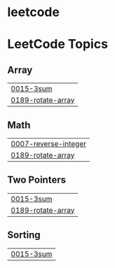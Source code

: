 # leetcode
<!---LeetCode Topics Start-->
# LeetCode Topics
## Array
|  |
| ------- |
| [0015-3sum](https://github.com/phinehasariga/leetcode/tree/master/0015-3sum) |
| [0189-rotate-array](https://github.com/phinehasariga/leetcode/tree/master/0189-rotate-array) |
## Math
|  |
| ------- |
| [0007-reverse-integer](https://github.com/phinehasariga/leetcode/tree/master/0007-reverse-integer) |
| [0189-rotate-array](https://github.com/phinehasariga/leetcode/tree/master/0189-rotate-array) |
## Two Pointers
|  |
| ------- |
| [0015-3sum](https://github.com/phinehasariga/leetcode/tree/master/0015-3sum) |
| [0189-rotate-array](https://github.com/phinehasariga/leetcode/tree/master/0189-rotate-array) |
## Sorting
|  |
| ------- |
| [0015-3sum](https://github.com/phinehasariga/leetcode/tree/master/0015-3sum) |
<!---LeetCode Topics End-->